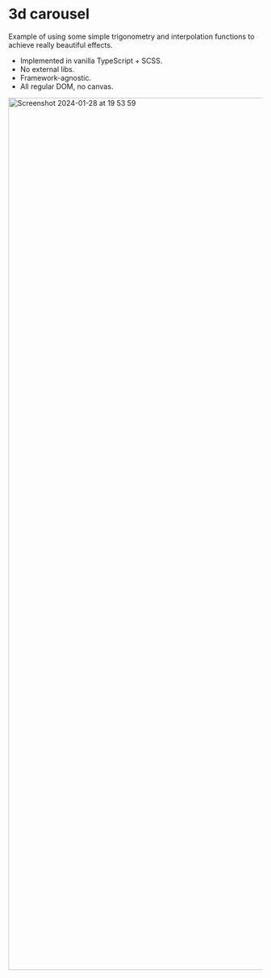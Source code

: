 # 3d carousel

Example of using some simple trigonometry and interpolation functions to achieve really beautiful effects.

-  Implemented in vanilla TypeScript + SCSS.
-  No external libs.
-  Framework-agnostic.
-  All regular DOM, no canvas.

<img width="1728" alt="Screenshot 2024-01-28 at 19 53 59" src="https://github.com/baunov/carousel-3d/assets/54023692/5353285d-0ffa-4723-93a7-dc8de16c94a6">

